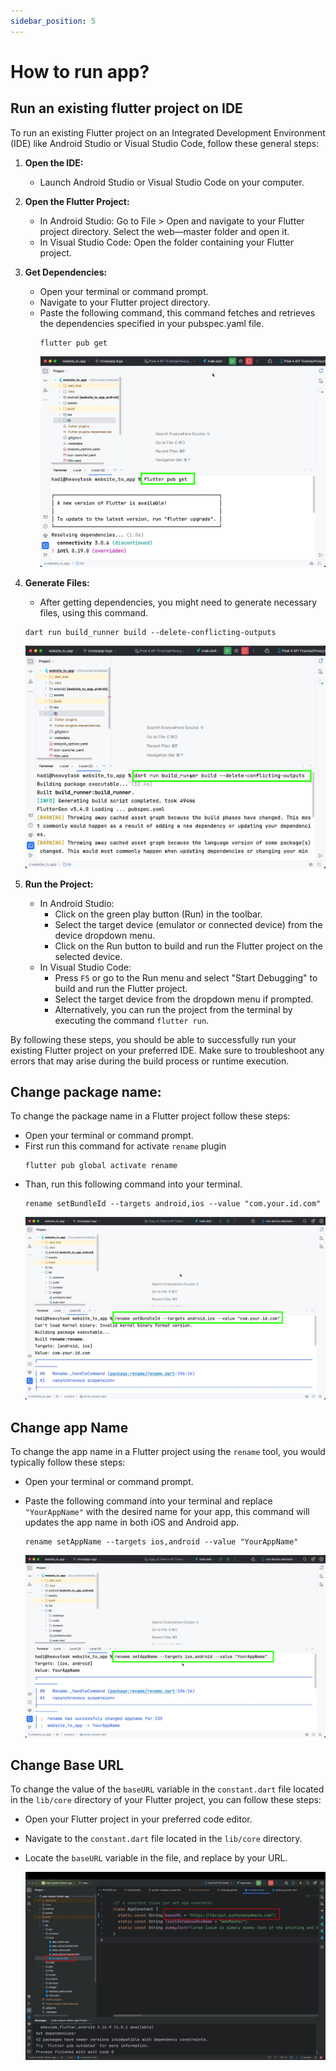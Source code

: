 ```yaml
---
sidebar_position: 5
---
```


# How to run app?

## Run an existing flutter project on IDE

To run an existing Flutter project on an Integrated Development Environment (IDE) like Android Studio or Visual Studio Code, follow these general steps:

1. **Open the IDE:**

   - Launch Android Studio or Visual Studio Code on your computer.

2. **Open the Flutter Project:**

   - In Android Studio: Go to File > Open and navigate to your Flutter project directory. Select the web—master folder and open it.
   - In Visual Studio Code: Open the folder containing your Flutter project.

3. **Get Dependencies:**

   - Open your terminal or command prompt.
   - Navigate to your Flutter project directory.
   - Paste the following command, this command fetches and retrieves the dependencies specified in your pubspec.yaml file.
     ```
     flutter pub get
     ```
     ![Get Dependencies image](./img/dependencies.png)

4. **Generate Files:**

   - After getting dependencies, you might need to generate necessary files, using this command.

   ```
   dart run build_runner build --delete-conflicting-outputs
   ```

   ![Generate files image](./img/generate_files.png)

5. **Run the Project:**
   - In Android Studio:
     - Click on the green play button (Run) in the toolbar.
     - Select the target device (emulator or connected device) from the device dropdown menu.
     - Click on the Run button to build and run the Flutter project on the selected device.
   - In Visual Studio Code:
     - Press `F5` or go to the Run menu and select "Start Debugging" to build and run the Flutter project.
     - Select the target device from the dropdown menu if prompted.
     - Alternatively, you can run the project from the terminal by executing the command `flutter run`.

By following these steps, you should be able to successfully run your existing Flutter project on your preferred IDE. Make sure to troubleshoot any errors that may arise during the build process or runtime execution.

## Change package name:

To change the package name in a Flutter project follow these steps:

- Open your terminal or command prompt.
- First run this command for activate `rename` plugin
  ```
  flutter pub global activate rename
  ```
- Than, run this following command into your terminal.
  ```
  rename setBundleId --targets android,ios --value "com.your.id.com"
  ```
  ![package name image](./img/package_name.png)

## Change app Name

To change the app name in a Flutter project using the `rename` tool, you would typically follow these steps:

- Open your terminal or command prompt.

- Paste the following command into your terminal and replace `"YourAppName"` with the desired name for your app, this command will updates the app name in both iOS and Android app.
  ```
  rename setAppName --targets ios,android --value "YourAppName"
  ```
  ![Change app name](./img/Change_app_name.png)

## Change Base URL

To change the value of the `baseURL` variable in the `constant.dart` file located in the `lib/core` directory of your Flutter project, you can follow these steps:

- Open your Flutter project in your preferred code editor.

- Navigate to the `constant.dart` file located in the `lib/core` directory.

- Locate the `baseURL` variable in the file, and replace by your URL.

  ![Change home page tab url](./img/base_url.jpeg)
